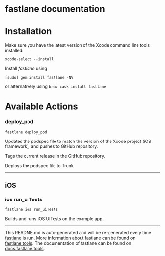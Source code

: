 fastlane documentation
================
# Installation

Make sure you have the latest version of the Xcode command line tools installed:

```
xcode-select --install
```

Install _fastlane_ using
```
[sudo] gem install fastlane -NV
```
or alternatively using `brew cask install fastlane`

# Available Actions
### deploy_pod
```
fastlane deploy_pod
```
Updates the podspec file to match the version of the Xcode project (iOS framework), and pushes to GitHub repository.

Tags the current release in the GitHub repository.

Deploys the podspec file to Trunk

----

## iOS
### ios run_uiTests
```
fastlane ios run_uiTests
```
Builds and runs iOS UITests on the example app.

----

This README.md is auto-generated and will be re-generated every time [fastlane](https://fastlane.tools) is run.
More information about fastlane can be found on [fastlane.tools](https://fastlane.tools).
The documentation of fastlane can be found on [docs.fastlane.tools](https://docs.fastlane.tools).
